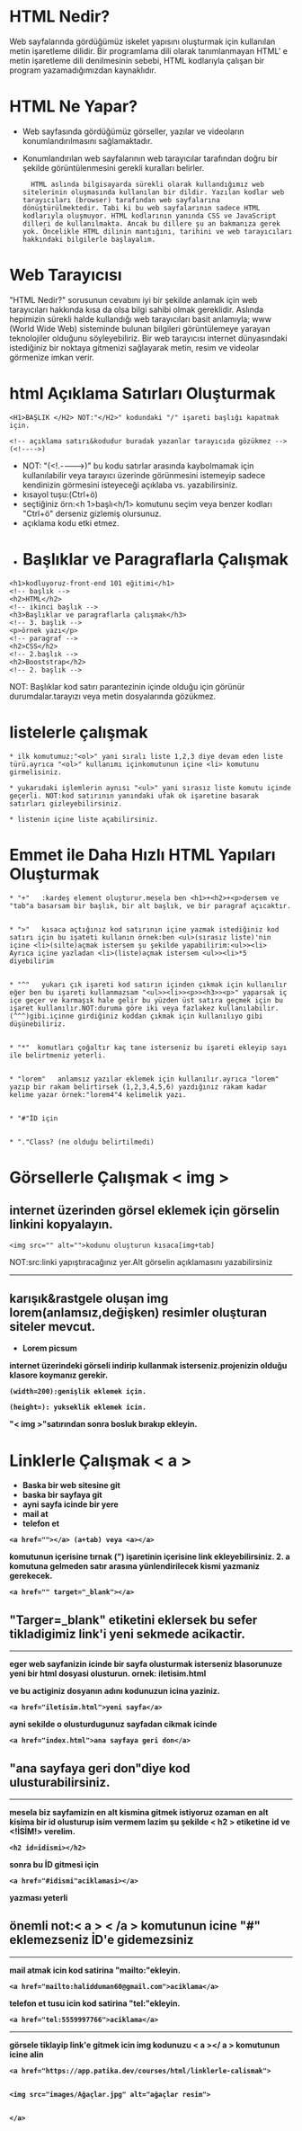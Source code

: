 # HTML Nedir?
Web sayfalarında gördüğümüz iskelet yapısını oluşturmak için kullanılan metin işaretleme dilidir. Bir programlama dili olarak tanımlanmayan HTML' e metin işaretleme dili denilmesinin sebebi, HTML kodlarıyla çalışan bir program yazamadığımızdan kaynaklıdır.
# HTML Ne Yapar?
- Web sayfasında gördüğümüz görseller, yazılar ve videoların konumlandırılmasını sağlamaktadır.
- Konumlandırılan web sayfalarının web tarayıcılar tarafından doğru bir şekilde görüntülenmesini gerekli kuralları belirler.

        HTML aslında bilgisayarda sürekli olarak kullandığımız web sitelerinin oluşmasında kullanılan bir dildir. Yazılan kodlar web tarayıcıları (browser) tarafından web sayfalarına dönüştürülmektedir. Tabi ki bu web sayfalarının sadece HTML kodlarıyla oluşmuyor. HTML kodlarının yanında CSS ve JavaScript dilleri de kullanılmakta. Ancak bu dillere şu an bakmanıza gerek yok. Öncelikle HTML dilinin mantığını, tarihini ve web tarayıcıları hakkındaki bilgilerle başlayalım.

# Web Tarayıcısı
"HTML Nedir?" sorusunun cevabını iyi bir şekilde anlamak için web tarayıcıları hakkında kısa da olsa bilgi sahibi olmak gereklidir. Aslında hepimizin sürekli halde kullandığı web tarayıcıları basit anlamıyla; www (World Wide Web) sisteminde bulunan bilgileri görüntülemeye yarayan teknolojiler olduğunu söyleyebiliriz. Bir web tarayıcısı internet dünyasındaki istediğiniz bir noktaya gitmenizi sağlayarak metin, resim ve videolar görmenize imkan verir.

# html Açıklama Satırları Oluşturmak
```
<H1>BAŞLIK </H2> NOT:"</H2>" kodundaki "/" işareti başlığı kapatmak için.

<!-- açıklama satırı&kodudur buradak yazanlar tarayıcıda gözükmez --> (<!---->)
```
- NOT: "(<!.---->)" bu kodu satırlar arasında kaybolmamak için kullanılabilir veya tarayıcı üzerinde görünmesini istemeyip sadece kendinizin görmesini isteyeceği açıklaba vs. yazabilirsiniz.
- kısayol tuşu:(Ctrl+ö)
- seçtiğiniz örn:<h 1>başlı<h/1> komutunu seçim veya benzer kodları  "Ctrl+ö" derseniz gizlemiş olursunuz.
- açıklama kodu etki etmez.
- # Başlıklar ve Paragraflarla Çalışmak
```
<h1>kodluyoruz-front-end 101 eğitimi</h1>
<!-- başlık -->
<h2>HTML</h2>
<!-- ikinci başlık -->
<h3>Başlıklar ve paragraflarla çalışmak</h3>
<!-- 3. başlık -->
<p>örnek yazı</p>
<!-- paragraf -->
<h2>CSS</h2>
<!-- 2.başlık -->
<h2>Booststrap</h2>
<!-- 2. başlık -->
````
NOT: Başlıklar kod satırı parantezinin içinde olduğu için görünür durumdalar.tarayızı veya metin dosyalarında gözükmez.

# listelerle çalışmak
```
* ilk komutumuz:"<ol>" yani sıralı liste 1,2,3 diye devam eden liste türü.ayrıca "<ol>" kullanımı içinkomutunun içine <li> komutunu girmelisiniz.

* yukarıdaki işlemlerin aynısı "<ul>" yani sırasız liste komutu içinde geçerli. NOT:kod satırının yanındaki ufak ok işaretine basarak satırları gizleyebilirsiniz.

* listenin içine liste açabilirsiniz.
```
# Emmet ile Daha Hızlı HTML Yapıları Oluşturmak

```
* "+"   :kardeş element oluşturur.mesela ben <h1>+<h2>+<p>dersem ve "tab"a basarsam bir başlık, bir alt başlık, ve bir paragraf açıcaktır.


* ">"   kısaca açtığınız kod satırının içine yazmak istediğiniz kod satırı için bu işateti kullanın örnek:ben <ul>(sırasız liste)'nin içine <li>(silte)açmak istersem şu şekilde yapabilirim:<ul>><li> Ayrıca içine yazladan <li>(liste)açmak istersem <ul>><li>*5 diyebilirim


* "^"   yukarı çık işareti kod satırın içinden çıkmak için kullanılır eğer ben bu işareti kullanmazsam "<ul>><li>><p>><h3>><p>" yaparsak iç içe geçer ve karmaşık hale gelir bu yüzden üst satıra geçmek için bu işaret kullanılır.NOT:duruma göre iki veya fazlakez kullanılabilir.(^^^)gibi.içinne girdiğiniz koddan çıkmak için kullanılıyo gibi düşünebiliriz.


* "*"  komutları çoğaltır kaç tane isterseniz bu işareti ekleyip sayı ile belirtmeniz yeterli.


* "lorem"   anlamsız yazılar eklemek için kullanılır.ayrıca "lorem" yazıp bir rakam belirtirsek (1,2,3,4,5,6) yazdığınız rakam kadar kelime yazar örnek:"lorem4"4 kelimelik yazı.


* "#"İD için


* "."Class? (ne olduğu belirtilmedi)
```

# Görsellerle Çalışmak < img >

internet üzerinden görsel eklemek için görselin linkini kopyalayın.
-
```
<img src="" alt="">kodunu oluşturun kısaca[img+tab]
````
NOT:src:linki yapıştıracağınız yer.Alt görselin açıklamasını yazabilirsiniz

-----
karışık&rastgele oluşan img lorem(anlamsız,değişken) resimler oluşturan siteler mevcut.
---
* <strong>Lorem picsum

internet üzerindeki görseli indirip kullanmak isterseniz.projenizin olduğu klasore koymanız gerekir.

```
(width=200):genişlik eklemek için.

(height=): yukseklik eklemek icin.
````

"< img >"satırından sonra bosluk bırakıp ekleyin.

# Linklerle Çalışmak < a >

- Baska bir web sitesine git
- baska bir sayfaya git
- ayni sayfa icinde bir yere
- mail at
- telefon et
````
<a href=""></a> (a+tab) veya <a></a>
````
komutunun içerisine tırnak (") işaretinin içerisine link ekleyebilirsiniz. 2. a komutuna gelmeden satır arasına yünlendirilecek kismi yazmaniz gerekecek.
```
<a href="" target="_blank"></a>
```
"Targer=_blank" etiketini eklersek bu sefer tikladigimiz link'i yeni sekmede acikactir.
-

----
eger web sayfanizin icinde bir sayfa olusturmak isterseniz blasorunuze yeni bir html dosyasi olusturun. ornek: iletisim.html

ve bu actiginiz dosyanın adını kodunuzun icina yaziniz.
```
<a href="iletisim.html">yeni sayfa</a>
```
ayni sekilde o olusturdugunuz sayfadan cikmak icinde 
```
<a href="index.html">ana sayfaya geri don</a>
```
"ana sayfaya geri don"diye kod ulusturabilirsiniz.
--
-----
mesela biz sayfamizin en alt kismina gitmek istiyoruz 
ozaman en alt kisima bir id olusturup isim vermem lazim
şu şekilde < h2 > etiketine id ve <!İSİM!> verelim.
```
<h2 id=idismi></h2>
```
sonra bu İD gitmesi için 
```
<a href="#idismi"aciklamasi></a>
```
yazması yeterli

<strong> önemli not:< a >  < /a  > komutunun icine "#" eklemezseniz İD'e gidemezsiniz
-
---
mail atmak icin kod satirina "mailto:"ekleyin.
```
<a href="mailto:halidduman60@gmail.com">aciklama</a>
```
telefon et tusu icin kod satirina "tel:"ekleyin.
```
<a href="tel:5559997766">aciklama</a>
```
---
görsele tiklayip link'e gitmek icin img kodunuzu < a ></ a > komutunun icine alin 
```
<a href="https://app.patika.dev/courses/html/linklerle-calismak">


<img src="images/Ağaçlar.jpg" alt="ağaçlar resim">


</a>
